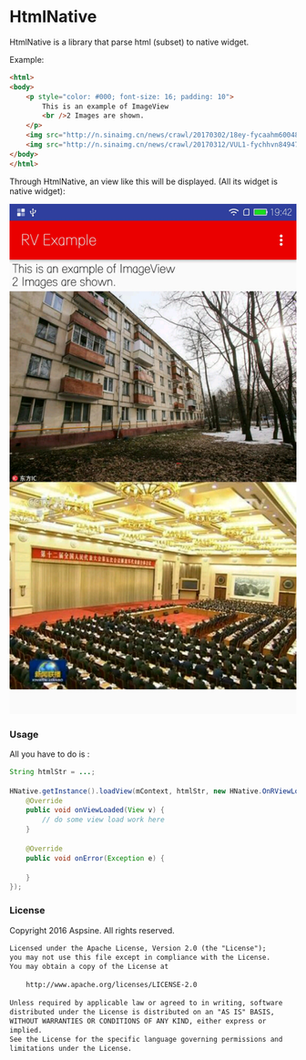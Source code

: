 HtmlNative
========

HtmlNative is a library that parse html (subset) to native widget.

Example:

```html
<html>
<body>
    <p style="color: #000; font-size: 16; padding: 10">
        This is an example of ImageView
        <br />2 Images are shown.
    </p>
    <img src="http://n.sinaimg.cn/news/crawl/20170302/18ey-fycaahm6004808.jpg" />
    <img src="http://n.sinaimg.cn/news/crawl/20170312/VUL1-fychhvn8494769.jpg" />
</body>
</html>
```

Through HtmlNative, an view like this will be displayed. (All its widget is native widget):

![screen1](s1.jpg)

### Usage

All you have to do is :

```java
String htmlStr = ...;

HNative.getInstance().loadView(mContext, htmlStr, new HNative.OnRViewLoaded() {
    @Override
    public void onViewLoaded(View v) {
        // do some view load work here
    }

    @Override
    public void onError(Exception e) {

    }
});

```

### License

Copyright 2016 Aspsine. All rights reserved.

    Licensed under the Apache License, Version 2.0 (the "License");
    you may not use this file except in compliance with the License.
    You may obtain a copy of the License at

        http://www.apache.org/licenses/LICENSE-2.0

    Unless required by applicable law or agreed to in writing, software
    distributed under the License is distributed on an "AS IS" BASIS,
    WITHOUT WARRANTIES OR CONDITIONS OF ANY KIND, either express or implied.
    See the License for the specific language governing permissions and
    limitations under the License.

